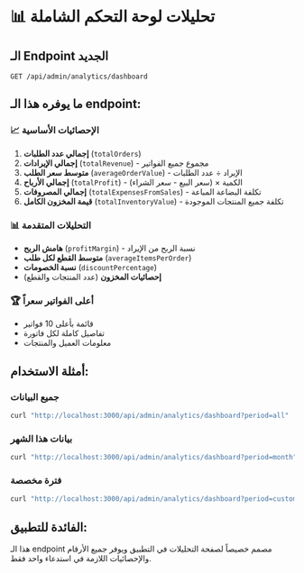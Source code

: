# 📊 تحليلات لوحة التحكم الشاملة

## الـ Endpoint الجديد
```http
GET /api/admin/analytics/dashboard
```

## ما يوفره هذا الـ endpoint:

### 📈 الإحصائيات الأساسية
1. **إجمالي عدد الطلبات** (`totalOrders`)
2. **إجمالي الإيرادات** (`totalRevenue`) - مجموع جميع الفواتير
3. **متوسط سعر الطلب** (`averageOrderValue`) - الإيراد ÷ عدد الطلبات
4. **إجمالي الأرباح** (`totalProfit`) - (سعر البيع - سعر الشراء) × الكمية
5. **إجمالي المصروفات** (`totalExpensesFromSales`) - تكلفة البضاعة المباعة
6. **قيمة المخزون الكامل** (`totalInventoryValue`) - تكلفة جميع المنتجات الموجودة

### 📊 التحليلات المتقدمة
- **هامش الربح** (`profitMargin`) - نسبة الربح من الإيراد
- **متوسط القطع لكل طلب** (`averageItemsPerOrder`)
- **نسبة الخصومات** (`discountPercentage`)
- **إحصائيات المخزون** (عدد المنتجات والقطع)

### 🏆 أعلى الفواتير سعراً
- قائمة بأعلى 10 فواتير
- تفاصيل كاملة لكل فاتورة
- معلومات العميل والمنتجات

## أمثلة الاستخدام:

### جميع البيانات
```bash
curl "http://localhost:3000/api/admin/analytics/dashboard?period=all"
```

### بيانات هذا الشهر
```bash
curl "http://localhost:3000/api/admin/analytics/dashboard?period=month"
```

### فترة مخصصة
```bash
curl "http://localhost:3000/api/admin/analytics/dashboard?period=custom&startDate=2024-01-01&endDate=2024-12-31"
```

## الفائدة للتطبيق:
هذا الـ endpoint مصمم خصيصاً لصفحة التحليلات في التطبيق ويوفر جميع الأرقام والإحصائيات اللازمة في استدعاء واحد فقط.
